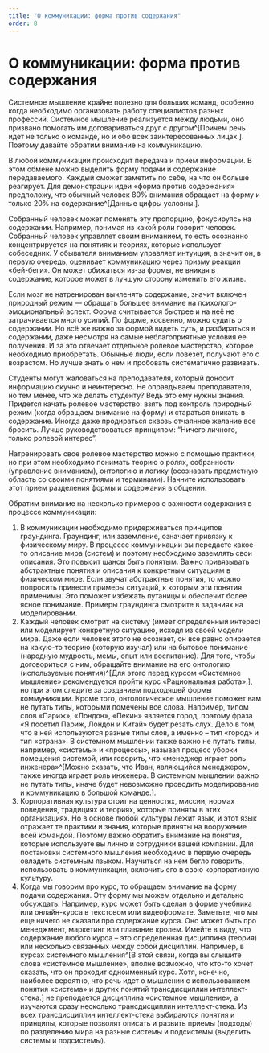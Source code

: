 ```yaml
---
title: "О коммуникации: форма против содержания"
order: 8
---
```


# О коммуникации: форма против содержания



Системное мышление крайне полезно для больших команд, особенно когда необходимо организовать работу специалистов разных профессий. Системное мышление реализуется между людьми, оно призвано помогать им договариваться друг с другом^[Причем речь идет не только о команде, но и обо всех заинтересованных лицах.]. Поэтому давайте обратим внимание на коммуникацию.

В любой коммуникации происходит передача и прием информации. В этом обмене можно выделить форму подачи и содержание передаваемого. Каждый сможет заметить по себе, на что он больше реагирует. Для демонстрации идеи «форма против содержания» предположу, что обычный человек 80% внимания обращает на форму и только 20% на содержание^[Данные цифры условны.].

Собранный человек может поменять эту пропорцию, фокусируясь на содержании. Например, понимая из какой роли говорит человек. Собранный человек управляет своим вниманием, то есть осознанно концентрируется на понятиях и теориях, которые использует собеседник. У обывателя вниманием управляет интуиция, а значит он, в первую очередь, оценивает коммуникацию через призму реакции «бей-беги». Он может обижаться из-за формы, не вникая в содержание, которое может в лучшую сторону изменить его жизнь.

Если мозг не натренирован вычленять содержание, значит включен природный режим — обращать большее внимание на психолого-эмоциональный аспект. Форма считывается быстрее и на неё не затрачивается много усилий. По форме, косвенно, можно судить о содержании. Но всё же важно за формой видеть суть, и разбираться в содержании, даже несмотря на самые неблагоприятные условия ее получения. И за это отвечает отдельное ролевое мастерство, которое необходимо приобретать. Обычные люди, если повезет, получают его с возрастом. Но лучше знать о нем и пробовать систематично развивать.

Студенты могут жаловаться на преподавателя, который доносит информацию скучно и неинтересно. Не оправдываем преподавателя, но тем менее, что же делать студенту? Ведь это ему нужны знания. Придется качать ролевое мастерство: взять под контроль природный режим (когда обращаем внимание на форму) и стараться вникать в содержание. Иногда даже продираться сквозь отчаянное желание все бросить. Лучше руководствоваться принципом: “Ничего личного, только ролевой интерес”.

Натренировать свое ролевое мастерство можно с помощью практики, но при этом необходимо понимать теорию о ролях, собранности (управление вниманием), онтологию и логику (осознавать предметную область со своими понятиями и терминами). Начните использовать этот прием разделения формы и содержания в общении.

Обратим внимание на несколько примеров о важности содержания в процессе коммуникации:

1. В коммуникации необходимо придерживаться принципов граундинга. Граундинг, или заземление, означает привязку к физическому миру. В процессе коммуникации вы передаете какое-то описание мира (систем) и поэтому необходимо заземлять свои описания. Это повысит шансы быть понятым. Важно привязывать абстрактные понятия и описания к конкретным ситуациям в физическом мире. Если звучат абстрактные понятия, то можно попросить привести примеры ситуаций, к которым эти понятия применимы. Это поможет избежать путаницы и обеспечит более ясное понимание. Примеры граундинга смотрите в заданиях на моделировании.
2. Каждый человек смотрит на систему (имеет определенный интерес) или моделирует конкретную ситуацию, исходя из своей модели мира. Даже если человек этого не осознает, он все равно опирается на какую-то теорию (которую изучал) или на бытовое понимание (народную мудрость, мемы, опыт или воспитание). Для того, чтобы договориться с ним, обращайте внимание на его онтологию (используемые понятия)^[Для этого перед курсом «Системное мышление» рекомендуется пройти курс «Рациональная работа».], но при этом следите за созданием подходящей формы коммуникации. Кроме того, онтологическое мышление поможет вам не путать типы, которыми помечены все слова. Например, типом слов «Париж», «Лондон», «Пекин» является город, поэтому фраза «Я посетил Париж, Лондон и Китай» будет резать слух. Дело в том, что в ней используются разные типы слов, а именно – тип «город» и тип «страна». В системном мышлении также важно не путать типы, например, «системы» и «процессы», называя процесс уборки помещения системой, или говорить, что «менеджер играет роль инженера»^[Можно сказать, что Иван, являющийся менеджером, также иногда играет роль инженера. В системном мышлении важно не путать типы, иначе будет невозможно проводить моделирование и коммуникацию в большой команде.].
3. Корпоративная культура стоит на ценностях, миссии, нормах поведения, традициях и теориях, которые приняты в этих организациях. Но в основе любой культуры лежит язык, и этот язык отражает те практики и знания, которые приняты на вооружение всей командой. Поэтому важно обратить внимание на понятия, которые используете вы лично и сотрудники вашей компании. Для постановки системного мышления необходимо в первую очередь овладеть системным языком. Научиться на нем бегло говорить, использовать в коммуникации, включить его в свою корпоративную культуру.
4. Когда мы говорим про курс, то обращаем внимание на форму подачи содержания. Эту форму мы можем отдельно и детально обсуждать. Например, курс может быть сделан в форме учебника или онлайн-курса в текстовом или видеоформате. Заметьте, что мы еще ничего не сказали про содержание курса. Оно может быть про менеджмент, маркетинг или плавание кролем. Имейте в виду, что содержание любого курса – это определенная дисциплина (теория) или несколько связанных между собой дисциплин. Например, в курсах системного мышления^[В этой связи, когда вы слышите слова «системное мышление», вполне возможно, что кто-то хочет сказать, что он проходит одноименный курс. Хотя, конечно, наиболее вероятно, что речь идет о мышлении с использованием понятия «система» и других понятий трансдисциплин интеллект-стека.] не преподается дисциплина «системное мышление», а изучаются сразу несколько трансдисциплин интеллект-стека. Из всех трансдисциплин интеллект-стека выбираются понятия и принципы, которые позволят описать и развить приемы (подходы) по разделению мира на разные системы и подсистемы (выделить системы и подсистемы).

